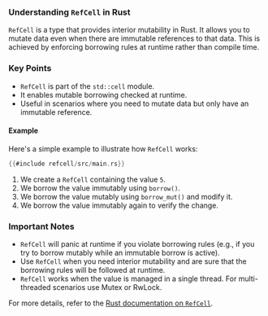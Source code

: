### Understanding `RefCell` in Rust

`RefCell` is a type that provides interior mutability in Rust. It allows you to mutate data even when there are immutable references to that data. This is achieved by enforcing borrowing rules at runtime rather than compile time.

### Key Points

- `RefCell` is part of the `std::cell` module.
- It enables mutable borrowing checked at runtime.
- Useful in scenarios where you need to mutate data but only have an immutable reference.

#### Example

Here's a simple example to illustrate how `RefCell` works:

```rust
{{#include refcell/src/main.rs}}
```

1. We create a `RefCell` containing the value `5`.
2. We borrow the value immutably using `borrow()`.
3. We borrow the value mutably using `borrow_mut()` and modify it.
4. We borrow the value immutably again to verify the change.

### Important Notes

- `RefCell` will panic at runtime if you violate borrowing rules (e.g., if you try to borrow mutably while an immutable borrow is active).
- Use `RefCell` when you need interior mutability and are sure that the borrowing rules will be followed at runtime.
- `RefCell` works when the value is managed in a single thread. For multi-threaded scenarios use Mutex or RwLock.

For more details, refer to the [Rust documentation on `RefCell`](https://doc.rust-lang.org/std/cell/struct.RefCell.html).